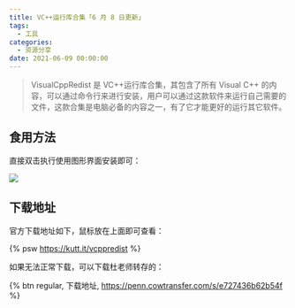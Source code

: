 ```yaml
---
title: VC++运行库合集「6 月 8 日更新」
tags:
  - 工具
categories:
  - 资源分享
date: 2021-06-09 00:00:00
---
```


> VisualCppRedist 是 VC++运行库合集，其包含了所有 Visual C++ 的内容，可以通过命令行来进行安装，用户可以通过这款软件来运行自己需要的文件，这款合集是电脑必备的内容之一，有了它才能更好的运行其它软件。

<!-- more -->

## 食用方法

直接双击执行使用图形界面安装即可：

![](https://cdn.dusays.com/2021/06/350-1.jpg)

## 下载地址

官方下载地址如下，鼠标放在上面即可查看：

{% psw https://kutt.it/vcppredist %}

如果无法正常下载，可以下载杜老师转存的：

{% btn regular, 下载地址, https://penn.cowtransfer.com/s/e727436b62b54f %}
